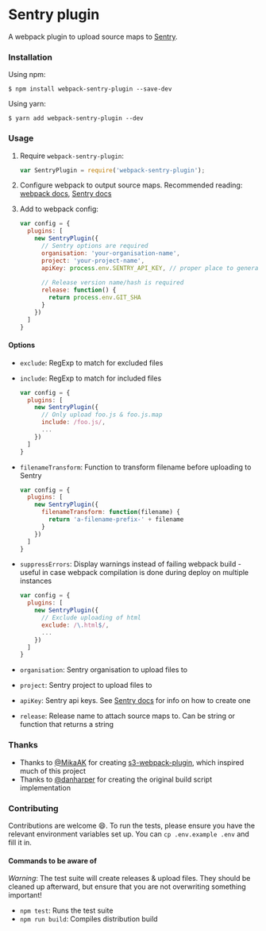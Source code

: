 # Sentry plugin

A webpack plugin to upload source maps to [Sentry](https://sentry.io/).

### Installation


Using npm:

```
$ npm install webpack-sentry-plugin --save-dev
```

Using yarn:

```
$ yarn add webpack-sentry-plugin --dev
```

### Usage

1. Require `webpack-sentry-plugin`:

   ```js
   var SentryPlugin = require('webpack-sentry-plugin');
   ```

2. Configure webpack to output source maps. Recommended reading: [webpack docs](https://webpack.js.org/configuration/devtool/), [Sentry docs](https://docs.sentry.io/clients/javascript/sourcemaps)

3. Add to webpack config:

   ```js
   var config = {
     plugins: [
       new SentryPlugin({
         // Sentry options are required
         organisation: 'your-organisation-name',
         project: 'your-project-name',
         apiKey: process.env.SENTRY_API_KEY, // proper place to generate your api key https://sentry.io/api/
         
         // Release version name/hash is required
         release: function() {
           return process.env.GIT_SHA
         }
       })
     ]
   }
   ```

#### Options

- `exclude`: RegExp to match for excluded files

- `include`: RegExp to match for included files

  ```js
  var config = {
    plugins: [
      new SentryPlugin({
        // Only upload foo.js & foo.js.map
        include: /foo.js/,
        ...
      })
    ]
  }
  ```

- `filenameTransform`: Function to transform filename before uploading to Sentry

  ```js
  var config = {
    plugins: [
      new SentryPlugin({
        filenameTransform: function(filename) {
          return 'a-filename-prefix-' + filename
        }
      })
    ]
  }
  ```

- `suppressErrors`: Display warnings instead of failing webpack build - useful in case webpack compilation is done during deploy on multiple instances

  ```js
  var config = {
    plugins: [
      new SentryPlugin({
        // Exclude uploading of html
        exclude: /\.html$/,
        ...
      })
    ]
  }
  ```

- `organisation`: Sentry organisation to upload files to

- `project`: Sentry project to upload files to

- `apiKey`: Sentry api keys. See [Sentry docs](https://docs.sentry.io/clients/javascript/sourcemaps/#uploading-source-maps-to-sentry) for info on how to create one

- `release`: Release name to attach source maps to. Can be string or function that returns a string

### Thanks

- Thanks to [@MikaAK](https://github.com/MikaAK) for creating [s3-webpack-plugin](https://github.com/MikaAK/s3-plugin-webpack), which inspired much of this project
- Thanks to [@danharper](https://github.com/danharper) for creating the original build script implementation

### Contributing

Contributions are welcome 😄. To run the tests, please ensure you have the relevant environment variables set up. You can `cp .env.example .env` and fill it in.

#### Commands to be aware of

*Warning*: The test suite will create releases & upload files. They should be cleaned up afterward, but ensure that you are not overwriting something important!

- `npm test`: Runs the test suite
- `npm run build`: Compiles distribution build
